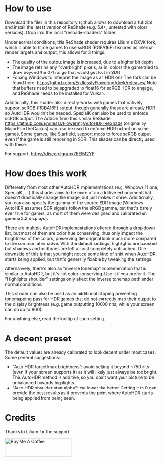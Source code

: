 # How to use
Download the files in this repository (github allows to download a full zip) and install the latest version of ReShade (e.g. 5.8+, untested with older versions).
Drop into the local "reshade-shaders" folder.

Under normal conditions, this ReShade shader requires Lilium's DXVK fork, which is able to force games to use scRGB (RGBA16F) textures as internal render targets and output, this allows for 3 things:
 - The quality of the output image is increased, due to a higher bit depth
 - The image retains any "overbright" pixels, as in, colors the game tried to draw beyond the 0-1 range that would get lost in SDR
 - Forcing Windows to interpret the image as an HDR one
The fork can be found here:
https://github.com/EndlesslyFlowering/dxvk/releases/
Note that buffers need to be upgraded to float16 for scRGB HDR to engage, and ReShade needs to be installed for Vulkan.

Additionally, this shader also directly works with games that natively support scRGB (RGBA16F) output, though generally these are already HDR so AutoHDR wouldn't be needed.
SpecialK can also be used to enforce scRGB output.
The AddOn from this similar ReShade https://github.com/EndlesslyFlowering/AutoHDR-ReShade (original by MajorPainTheCactus) can also be used to enforce HDR output on some games.
Some games, like Starfield, support mods to force scRGB output even if the game is still rendering in SDR. This shader can be directly used with these.

For support: https://discord.gg/px7EEfM2YF

# How does this work
Differently from most other AutoHDR implementations (e.g. Windows 11 one, SpecialK, ...) this shader aims to be more of an additive enhancment that doesn't drastically change the image, but just makes it shine.
Additionally, you can also specify the gamma of the source SDR image (Windows AutoHDR assumes SDR signals follow the sRGB gamma, but that's barely ever true for games, as most of them were designed and calibrated on gamma 2.2 displays).

There are multiple AutoHDR implementations offered through a drop down list, but most of them are color hue conserving, thus only impact the brightness of the colors, preserving the original look much more compared to the common alternative.
With the default settings, highlights are boosted but shadows and midtones are left almost completely untouched.
One downside of this is that you might notice some kind of shift when AutoHDR starts being applied, but that's generally fixable by tweaking the settings.

Alternatively, there's also an "inverse tonemap" implementation that is similar to AutoHDR, but it's not color conserving.
Use it if you prefer it. The "Highlights shoulder" settings only affect the inverse tonemap path under normal conditions.

This shader can also be used as an additional clipping preventing tonemapping pass for HDR games that do not correctly map their output to the display brightness (e.g. game outputting 10000 nits, while your screen can do up to 800).

For anything else, read the tooltip of each setting.

# A decent preset

The default values are already calibrated to look decent under most cases.
Some general suggestions:
- "Auto HDR target/max brightness": avoid setting it beyond ~750 nits (even if your screen supports it) as it will likely just always be too bright. This AutoHDR method is additive, so you don't want your picture to be unbalanced towards highlights.
- "Auto HDR shoulder start alpha": the lower the better. Setting it to 0 can provide the best results as it prevents the point where AutoHDR starts being applied from being seen.

# Credits
Thanks to Lilium for the support


<a href="https://www.buymeacoffee.com/realFiloppi" target="_blank"><img src="https://cdn.buymeacoffee.com/buttons/v2/default-yellow.png" alt="Buy Me A Coffee" style="height: 60px !important;width: 217px !important;" ></a>
